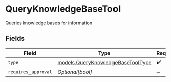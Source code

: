 # QueryKnowledgeBaseTool

Queries knowledge bases for information


## Fields

| Field                                                                        | Type                                                                         | Required                                                                     | Description                                                                  |
| ---------------------------------------------------------------------------- | ---------------------------------------------------------------------------- | ---------------------------------------------------------------------------- | ---------------------------------------------------------------------------- |
| `type`                                                                       | [models.QueryKnowledgeBaseToolType](../models/queryknowledgebasetooltype.md) | :heavy_check_mark:                                                           | N/A                                                                          |
| `requires_approval`                                                          | *Optional[bool]*                                                             | :heavy_minus_sign:                                                           | N/A                                                                          |